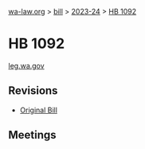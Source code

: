 [wa-law.org](/) > [bill](/bill/) > [2023-24](/bill/2023-24/) > [HB 1092](/bill/2023-24/hb/1092/)

# HB 1092
[leg.wa.gov](https://app.leg.wa.gov/billsummary?BillNumber=1092&Year=2023&Initiative=false)

## Revisions
* [Original Bill](1/)

## Meetings